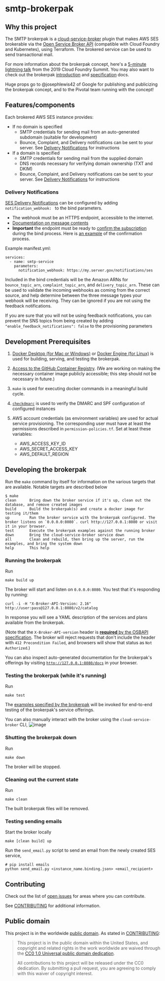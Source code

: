 # smtp-brokerpak

## Why this project

The SMTP brokerpak is a
[cloud-service-broker](https://github.com/pivotal/cloud-service-broker) plugin
that makes AWS SES brokerable via the [Open Service Broker API](https://www.openservicebrokerapi.org/) (compatible with Cloud Foundry and Kubernetes), using Terraform. The brokered service can be used to send transactional mail.

For more information about the brokerpak concept, here's a [5-minute lightning
talk](https://www.youtube.com/watch?v=BXIvzEfHil0) from the 2019 Cloud Foundry Summit. You may also want to check out the brokerpak
[introduction](https://github.com/pivotal/cloud-service-broker/blob/master/docs/brokerpak-intro.md)
and
[specification](https://github.com/pivotal/cloud-service-broker/blob/master/docs/brokerpak-specification.md)
docs.

Huge props go to @josephlewis42 of Google for publishing and publicizing the
brokerpak concept, and to the Pivotal team running with the concept!


## Features/components

Each brokered AWS SES instance provides:

- If no domain is specified
  - SMTP credentials for sending mail from an auto-generated subdomain (suitable for development)
  - Bounce, Complaint, and Delivery notifications can be sent to your server. See [Delivery Notifications](#delivery-notifications) for instructions
- If a domain is specified
  - SMTP credentials for sending mail from the supplied domain
  - DNS records necessary for verifying domain ownership (TXT and DKIM)
  - Bounce, Complaint, and Delivery notifications can be sent to your server. See [Delivery Notifications](#delivery-notifications) for instructions

### Delivery Notifications

[SES Delivery Notifications](https://docs.aws.amazon.com/ses/latest/dg/monitor-sending-activity-using-notifications-sns.html) can be configured by adding `notification_webhook: ` to the bind parameters.

* The webhook must be an HTTPS endpoint, accessible to the internet.
* [Documentation on message contents](https://docs.aws.amazon.com/ses/latest/dg/notification-contents.html)
* **Important** the endpoint must be ready to [confirm the subscription](https://docs.aws.amazon.com/sns/latest/dg/SendMessageToHttp.confirm.html) during the bind process. Here is [an example](https://github.com/GSA/notifications-api/blob/d83a4331263d434ba1415ce652ed70737acd5e9f/app/notifications/sns_handlers.py#L51) of the confirmation process.

Example manifest.yml:
```
services:
  - name: smtp-service
    parameters:
      notification_webhook: https://my.server.gov/notifications/ses
```

Included in the bind credentials will be the Amazon ARNs for `bounce_topic_arn`, `complaint_topic_arn`, and `delivery_topic_arn`. These can be used to
validate the incoming webhooks as coming from the correct source, and help determine between the three message types your webhook will be receiving. They can
be ignored if you are not using the feedback notifications.

If you are sure that you will not be using feedback notifications, you can prevent the SNS topics from being created by adding `"enable_feedback_notifications": false` to the provisioning parameters

## Development Prerequisites

1. [Docker Desktop (for Mac or
Windows)](https://www.docker.com/products/docker-desktop) or [Docker Engine (for
Linux)](https://www.docker.com/products/container-runtime) is used for
building, serving, and testing the brokerpak.
1. [Access to the GitHub Container
   Registry](https://docs.github.com/en/packages/guides/migrating-to-github-container-registry-for-docker-images#authenticating-with-the-container-registry).
   (We are working on making the necessary container image publicly accessible;
   this step should not be necessary in future.)

1. `make` is used for executing docker commands in a meaningful build cycle.
1. [`checkdmarc`](https://pypi.org/project/checkdmarc/) is used to verify the DMARC and SPF configuration of configured instances
1. AWS account credentials (as environment variables) are used for actual
   service provisioning. The corresponding user must have at least the permissions described in `permission-policies.tf`. Set at least these variables:

    - AWS_ACCESS_KEY_ID
    - AWS_SECRET_ACCESS_KEY
    - AWS_DEFAULT_REGION


## Developing the brokerpak
Run the `make` command by itself for information on the various targets that are available. Notable targets are described below

```
$ make
clean      Bring down the broker service if it's up, clean out the database, and remove created images
build      Build the brokerpak(s) and create a docker image for testing it/them
up         Run the broker service with the brokerpak configured. The broker listens on `0.0.0.0:8080`. curl http://127.0.0.1:8080 or visit it in your browser.
test       Execute the brokerpak examples against the running broker
down       Bring the cloud-service-broker service down
all        Clean and rebuild, then bring up the server, run the examples, and bring the system down
help       This help
```


### Running the brokerpak
Run
```
make build up
```
The broker will start and listen on `0.0.0.0:8080`. You
test that it's responding by running:
```
curl -i -H "X-Broker-API-Version: 2.16" http://user:pass@127.0.0.1:8080/v2/catalog
```
In response you will see a YAML description of the services and plans available
from the brokerpak.

(Note that the `X-Broker-API-version` header is [**required** by the OSBAPI
specification](https://github.com/openservicebrokerapi/servicebroker/blob/master/spec.md#headers).
The broker will reject requests that don't include the header with `412
Precondition Failed`, and browsers will show that status as `Not Authorized`.)

You can also inspect auto-generated documentation for the brokerpak's offerings
by visiting [`http://127.0.0.1:8080/docs`](http://127.0.0.1:8080/docs) in your browser.

### Testing the brokerpak (while it's running)

Run
```
make test
```

The [examples specified by the
brokerpak](https://github.com/pivotal/cloud-service-broker/blob/master/docs/brokerpak-specification.md#service-yaml-flie)
will be invoked for end-to-end testing of the brokerpak's service offerings.

You can also manually interact with the broker using the `cloud-service-broker` CLI,
![image](https://user-images.githubusercontent.com/85196563/163099919-656fcb63-d6d1-4190-a023-48697a34906d.png)


### Shutting the brokerpak down

Run

```
make down
```

The broker will be stopped.

### Cleaning out the current state

Run
```
make clean
```
The built brokerpak files will be removed.


### Testing sending emails

Start the broker locally
```
make [clean build] up
```
Run the `send_email.py` script to send an email from the newly created SES service,
```
# pip install emails
python send_email.py <instance_name.binding.json> <email_recipient>
```

## Contributing

Check
out the list of [open issues](https://github.com/GSA/eks-brokerpak/issues) for
areas where you can contribute.

See [CONTRIBUTING](CONTRIBUTING.md) for additional information.

## Public domain

This project is in the worldwide [public domain](LICENSE.md). As stated in [CONTRIBUTING](CONTRIBUTING.md):

> This project is in the public domain within the United States, and copyright and related rights in the work worldwide are waived through the [CC0 1.0 Universal public domain dedication](https://creativecommons.org/publicdomain/zero/1.0/).
>
> All contributions to this project will be released under the CC0 dedication. By submitting a pull request, you are agreeing to comply with this waiver of copyright interest.
